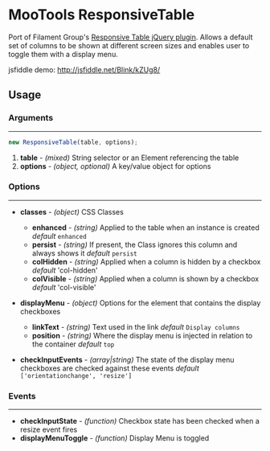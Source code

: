 # MooTools ResponsiveTable

Port of Filament Group's [Responsive Table jQuery plugin](http://filamentgroup.com/examples/rwd-table-patterns/). Allows a default set of columns to be shown at different screen sizes and enables user to toggle them with a display menu.

jsfiddle demo: http://jsfiddle.net/Blink/kZUg8/

## Usage

### Arguments
- - -

```js
new ResponsiveTable(table, options);
```

1. **table** - _(mixed)_ String selector or an Element referencing the table
2. **options** - _(object, optional)_ A key/value object for options

### Options
- - -

* **classes** - _(object)_ CSS Classes
	* **enhanced** - _(string)_ Applied to the table when an instance is created _default_ `enhanced`
	* **persist** - _(string)_ If present, the Class ignores this column and always shows it _default_ `persist`
 	* **colHidden** - _(string)_ Applied when a column is hidden by a checkbox _default_ 'col-hidden'
  	* **colVisible** -  _(string)_ Applied when a column is shown by a checkbox _default_ 'col-visible'

* **displayMenu** - _(object)_ Options for the element that contains the display checkboxes
	* **linkText** - _(string)_ Text used in the link _default_ `Display columns`
	* **position** - _(string)_ Where the display menu is injected in relation to the container _default_ `top`
* **checkInputEvents** - _(array|string)_ The state of the display menu checkboxes are checked against these events _default_ `['orientationchange', 'resize']`

### Events
- - -

* **checkInputState** - _(function)_ Checkbox state has been checked when a resize event fires
* **displayMenuToggle** - _(function)_ Display Menu is toggled
